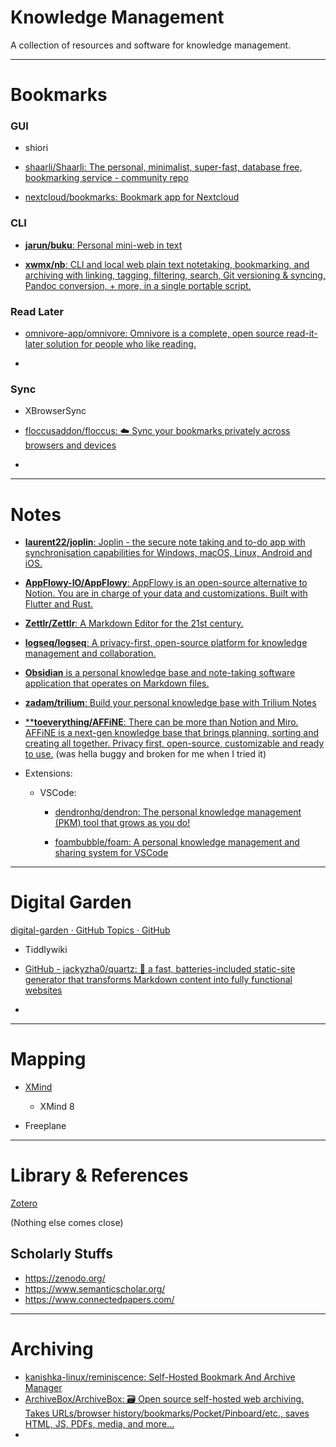 # Knowledge Management

A collection of resources and software for knowledge management.

---

# Bookmarks

### GUI

- shiori

- [shaarli/Shaarli: The personal, minimalist, super-fast, database free, bookmarking service - community repo](https://github.com/shaarli/Shaarli)

- [nextcloud/bookmarks: Bookmark app for Nextcloud](https://github.com/nextcloud/bookmarks)

### CLI

- [**jarun/buku**: Personal mini-web in text](https://github.com/jarun/buku)

- [**xwmx/nb**: CLI and local web plain text notetaking, bookmarking, and archiving with linking, tagging, filtering, search, Git versioning & syncing, Pandoc conversion, + more, in a single portable script.](https://github.com/xwmx/nb)

### Read Later

- [omnivore-app/omnivore: Omnivore is a complete, open source read-it-later solution for people who like reading.](https://github.com/omnivore-app/omnivore)

- 

### Sync

- XBrowserSync

- [floccusaddon/floccus: :cloud: Sync your bookmarks privately across browsers and devices](https://github.com/floccusaddon/floccus)

- 

---

# Notes

- [**laurent22/joplin**: Joplin - the secure note taking and to-do app with synchronisation capabilities for Windows, macOS, Linux, Android and iOS.](https://github.com/laurent22/joplin)

- [**AppFlowy-IO/AppFlowy**: AppFlowy is an open-source alternative to Notion. You are in charge of your data and customizations. Built with Flutter and Rust.](https://github.com/AppFlowy-IO/AppFlowy)

- [**Zettlr/Zettlr**: A Markdown Editor for the 21st century.](https://github.com/Zettlr/Zettlr)

- [**logseq/logseq**: A privacy-first, open-source platform for knowledge management and collaboration.](https://github.com/logseq/logseq)

- [**Obsidian** is a personal knowledge base and note-taking software application that operates on Markdown files.](https://obsidian.md/)

- [**zadam/trilium**: Build your personal knowledge base with Trilium Notes](https://github.com/zadam/trilium)

- [****toeverything/AFFiNE**: There can be more than Notion and Miro. AFFiNE is a next-gen knowledge base that brings planning, sorting and creating all together. Privacy first, open-source, customizable and ready to use.](https://github.com/toeverything/AFFiNE) (was hella buggy and broken for me when I tried it)

- Extensions:
  
   - VSCode:
     
      - [dendronhq/dendron: The personal knowledge management (PKM) tool that grows as you do!](https://github.com/dendronhq/dendron)
     
      - [foambubble/foam: A personal knowledge management and sharing system for VSCode](https://github.com/foambubble/foam)

---



# Digital Garden

[digital-garden · GitHub Topics · GitHub](https://github.com/topics/digital-garden)

- Tiddlywiki

- [GitHub - jackyzha0/quartz: 🌱 a fast, batteries-included static-site generator that transforms Markdown content into fully functional websites](https://github.com/jackyzha0/quartz)

- 



---

# Mapping

- [XMind](https://xmind.app/)
  
   - XMind 8

- Freeplane

---

# Library & References

[Zotero](https://www.zotero.org/)

(Nothing else comes close)

## Scholarly Stuffs

- https://zenodo.org/
- https://www.semanticscholar.org/
- https://www.connectedpapers.com/

---

# Archiving

- [kanishka-linux/reminiscence: Self-Hosted Bookmark And Archive Manager](https://github.com/kanishka-linux/reminiscence)
- [ArchiveBox/ArchiveBox: 🗃 Open source self-hosted web archiving. Takes URLs/browser history/bookmarks/Pocket/Pinboard/etc., saves HTML, JS, PDFs, media, and more...](https://github.com/ArchiveBox/ArchiveBox)
- 
